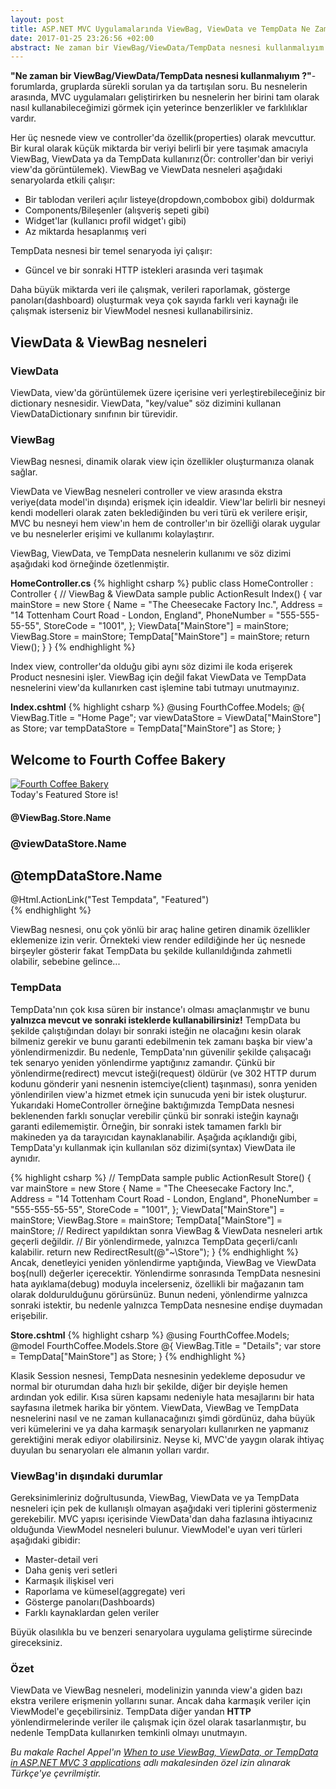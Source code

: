 ```yaml
---
layout: post
title: ASP.NET MVC Uygulamalarında ViewBag, ViewData ve TempData Ne Zaman Kullanılır?
date: 2017-01-25 23:26:56 +02:00
abstract: Ne zaman bir ViewBag/ViewData/TempData nesnesi kullanmalıyım ?-forumlarda, gruplarda sürekli sorulan ya da tartışılan soru...
---
```


**"Ne zaman bir ViewBag/ViewData/TempData nesnesi kullanmalıyım ?"**-forumlarda, gruplarda sürekli sorulan ya da tartışılan soru. Bu nesnelerin arasında, MVC uygulamaları geliştirirken bu nesnelerin her birini tam olarak nasıl kullanabileceğimizi görmek için yeterince benzerlikler ve farklılıklar vardır.

Her üç nesnede view ve controller'da özellik(properties) olarak mevcuttur. Bir kural olarak küçük miktarda bir veriyi belirli bir yere taşımak amacıyla ViewBag, ViewData ya da TempData kullanırız(Ör: controller'dan bir veriyi view'da görüntülemek). ViewBag ve ViewData nesneleri aşağıdaki senaryolarda etkili çalışır:

* Bir tablodan verileri açılır listeye(dropdown,combobox gibi) doldurmak
* Components/Bileşenler (alışveriş sepeti gibi)
* Widget'lar (kullanıcı profil widget'ı gibi)
* Az miktarda hesaplanmış veri

TempData nesnesi bir temel senaryoda iyi çalışır:

* Güncel ve bir sonraki HTTP istekleri arasında veri taşımak

Daha büyük miktarda veri ile çalışmak, verileri raporlamak, gösterge panoları(dashboard) oluşturmak veya çok sayıda farklı veri kaynağı ile çalışmak isterseniz bir ViewModel nesnesi kullanabilirsiniz.

## ViewData & ViewBag nesneleri

### ViewData

ViewData, view'da görüntülemek üzere içerisine veri yerleştirebileceğiniz bir dictionary nesnesidir. ViewData, "key/value" söz dizimini kullanan ViewDataDictionary sınıfının bir türevidir.

### ViewBag

ViewBag nesnesi, dinamik olarak view için özellikler oluşturmanıza olanak sağlar.

ViewData ve ViewBag nesneleri controller ve view arasında ekstra veriye(data model'in dışında) erişmek için idealdir. View'lar belirli bir nesneyi kendi modelleri olarak zaten beklediğinden bu veri türü ek verilere erişir, MVC bu nesneyi hem view'ın hem de controller'ın bir özelliği olarak uygular ve bu nesnelerler erişimi ve kullanımı kolaylaştırır.

ViewBag, ViewData, ve TempData nesnelerin kullanımı ve söz dizimi aşağıdaki kod örneğinde özetlenmiştir.

**HomeController.cs**
{% highlight csharp %}
public class HomeController : Controller
{
    // ViewBag & ViewData sample
    public ActionResult Index()
    {
        var mainStore = new Store
        {
            Name = "The Cheesecake Factory Inc.",
            Address = "14 Tottenham Court Road - London, England",
            PhoneNumber = "555-555-55-55",
            StoreCode = "1001",
        };
        ViewData["MainStore"] = mainStore;
        ViewBag.Store = mainStore;
        TempData["MainStore"] = mainStore;
        return View();
    }
}
{% endhighlight %}

Index view, controller'da olduğu gibi aynı söz dizimi ile koda erişerek Product nesnesini işler. ViewBag için değil fakat ViewData ve TempData nesnelerini view'da kullanırken cast işlemine tabi tutmayı unutmayınız.

**Index.cshtml**
{% highlight csharp %}
@using FourthCoffee.Models;
@{
    ViewBag.Title = "Home Page";
    var viewDataStore = ViewData["MainStore"] as Store;
    var tempDataStore = TempData["MainStore"] as Store;
}
<h2>Welcome to Fourth Coffee Bakery</h2>
<div>
  <a href="/Stores">
      <img src='@Url.Content("\\Content\\Images\\cake.jpg")' alt="Fourth Coffee Bakery" />
  </a>
  <div>
  Today's Featured Store is!
  <h4>@ViewBag.Store.Name</h4>
  <h3>@viewDataStore.Name</h3>
  <h2>@tempDataStore.Name</h2>
  </div>
  @Html.ActionLink("Test Tempdata", "Featured")
</div>
{% endhighlight %}

ViewBag nesnesi, onu çok yönlü bir araç haline getiren dinamik özellikler eklemenize izin verir.
Örnekteki view render edildiğinde her üç nesnede birşeyler gösterir fakat TempData bu şekilde kullanıldığında zahmetli olabilir, sebebine gelince...

### TempData
TempData'nın çok kısa süren bir instance'ı olması amaçlanmıştır ve bunu **yalnızca mevcut ve sonraki isteklerde kullanabilirsiniz!** TempData bu şekilde çalıştığından dolayı bir sonraki isteğin ne olacağını kesin olarak bilmeniz gerekir ve bunu garanti edebilmenin tek zamanı başka bir view'a yönlendirmenizdir. Bu nedenle, TempData'nın güvenilir şekilde çalışacağı tek senaryo yeniden yönlendirme yaptığınız zamandır. Çünkü bir yönlendirme(redirect) mevcut isteği(request) öldürür (ve 302 HTTP durum kodunu gönderir yani nesnenin istemciye(client) taşınması), sonra yeniden yönlendirilen view'a hizmet etmek için sunucuda yeni bir istek oluşturur. Yukarıdaki HomeController örneğine baktığımızda TempData nesnesi beklenenden farklı sonuçlar verebilir çünkü bir sonraki isteğin kaynağı garanti edilememiştir. Örneğin, bir sonraki istek tamamen farklı bir makineden ya da tarayıcıdan kaynaklanabilir.
Aşağıda açıklandığı gibi, TempData'yı kullanmak için kullanılan söz dizimi(syntax) ViewData ile aynıdır.

{% highlight csharp %}
// TempData sample
public ActionResult Store()
{
    var mainStore = new Store
    {
        Name = "The Cheesecake Factory Inc.",
        Address = "14 Tottenham Court Road - London, England",
        PhoneNumber = "555-555-55-55",
        StoreCode = "1001",
    };
    ViewData["MainStore"] = mainStore;
    ViewBag.Store = mainStore;
    TempData["MainStore"] = mainStore;
    // Redirect yapıldıktan sonra ViewBag & ViewData nesneleri artık geçerli değildir.
    // Bir yönlendirmede, yalnızca TempData geçerli/canlı kalabilir.
    return new RedirectResult(@"~\Store\");
}
{% endhighlight %}
Ancak, denetleyici yeniden yönlendirme yaptığında, ViewBag ve ViewData boş(null) değerler içerecektir. Yönlendirme sonrasında TempData nesnesini hata ayıklama(debug) moduyla incelerseniz, özellikli bir mağazanın tam olarak doldurulduğunu görürsünüz. Bunun nedeni, yönlendirme yalnızca sonraki istektir, bu nedenle yalnızca TempData nesnesine endişe duymadan erişebilir.

**Store.cshtml**
{% highlight csharp %}
@using FourthCoffee.Models;
@model FourthCoffee.Models.Store
@{
    ViewBag.Title = "Details";
    var store = TempData["MainStore"] as Store;
}
{% endhighlight %}

Klasik Session nesnesi, TempData nesnesinin yedekleme deposudur ve normal bir oturumdan daha hızlı bir şekilde, diğer bir deyişle hemen ardından yok edilir. Kısa süren kapsamı nedeniyle hata mesajlarını bir hata sayfasına iletmek harika bir yöntem.
ViewData, ViewBag ve TempData nesnelerini nasıl ve ne zaman kullanacağınızı şimdi gördünüz, daha büyük veri kümelerini ve ya daha karmaşık senaryoları kullanırken ne yapmanız gerektiğini merak ediyor olabilirsiniz. Neyse ki, MVC'de yaygın olarak ihtiyaç duyulan bu senaryoları ele almanın yolları vardır.
### ViewBag'in dışındaki durumlar
Gereksinimleriniz doğrultusunda, ViewBag, ViewData ve ya TempData nesneleri için pek de kullanışlı olmayan aşağıdaki veri tiplerini göstermeniz gerekebilir. MVC yapısı içerisinde ViewData'dan daha fazlasına ihtiyacınız olduğunda ViewModel nesneleri bulunur. ViewModel'e uyan veri türleri aşağıdaki gibidir:

* Master-detail veri
* Daha geniş veri setleri
* Karmaşık ilişkisel veri
* Raporlama ve kümesel(aggregate) veri
* Gösterge panoları(Dashboards)
* Farklı kaynaklardan gelen veriler

Büyük olasılıkla bu ve benzeri senaryolara uygulama geliştirme sürecinde gireceksiniz.

### Özet
ViewData ve ViewBag nesneleri, modelinizin yanında view'a giden bazı ekstra verilere erişmenin yollarını sunar. Ancak daha karmaşık veriler için ViewModel'e geçebilirsiniz. TempData diğer yandan **HTTP** yönlendirmelerinde veriler ile çalışmak için özel olarak tasarlanmıştır, bu nedenle TempData kullanırken temkinli olmayı unutmayın.

*Bu makale Rachel Appel'ın [When to use ViewBag, ViewData, or TempData in ASP.NET MVC 3 applications](http://rachelappel.com/2014/01/02/when-to-use-viewbag-viewdata-or-tempdata-in-asp-net-mvc-3-applications/) adlı makalesinden özel izin alınarak Türkçe'ye çevrilmiştir.*
